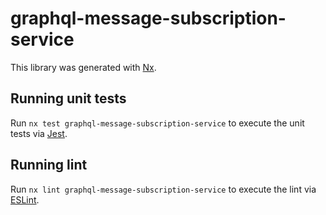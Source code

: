 # graphql-message-subscription-service

This library was generated with [Nx](https://nx.dev).

## Running unit tests

Run `nx test graphql-message-subscription-service` to execute the unit tests via [Jest](https://jestjs.io).

## Running lint

Run `nx lint graphql-message-subscription-service` to execute the lint via [ESLint](https://eslint.org/).
